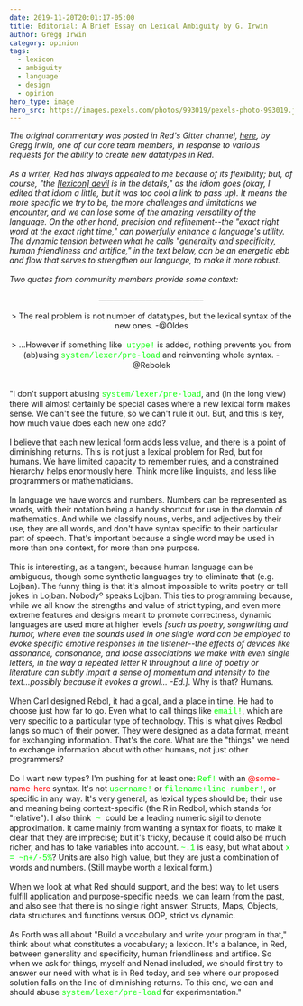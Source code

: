 ```yaml
---
date: 2019-11-20T20:01:17-05:00
title: Editorial: A Brief Essay on Lexical Ambiguity by G. Irwin
author: Gregg Irwin
category: opinion
tags:
  - lexicon
  - ambiguity
  - language
  - design
  - opinion
hero_type: image
hero_src: https://images.pexels.com/photos/993019/pexels-photo-993019.jpeg?auto=compress&cs=tinysrgb&h=650&w=940
---	
```


<i>The original commentary was posted in Red's Gitter channel, <a href="https://gitter.im/red/red?at=5dc32b09ef84ab37860a9b11">here</a>, by Gregg Irwin, one of our core team members, in response to various requests for the ability to create new datatypes in Red.</i><br />
<i><br /></i>
<i>As a writer, Red has always appealed to me because of its flexibility; but, of course, "the <a href="https://youtu.be/08MqYvU-yuM">[lexicon] devil</a> is in the details," as the idiom goes (okay, I edited that idiom a little, but it was too cool a link to pass up). It means the more specific we try to be, the more challenges and limitations we encounter, and we can lose some of the amazing versatility of the language. On the other hand, precision and refinement--the "exact right word at the exact right time," can powerfully enhance a language's utility. The dynamic tension between what he calls "generality and specificity, human friendliness and artifice," in the text below, can be an energetic ebb and flow that serves to strengthen our language, to make it more robust.&nbsp;</i><br />
<i><br /></i>
<i>Two quotes from community members provide some context:</i><br />
<div style="text-align: center;">
<i>_____________________________</i></div>
<br />
<div style="text-align: center;">
&gt; The real problem is not number of datatypes, but the lexical syntax of the new ones. -@Oldes</div>
<div style="text-align: center;">
<br /></div>
<div style="text-align: center;">
&gt; ...However if something like<span style="font-family: &quot;courier new&quot; , &quot;courier&quot; , monospace;"> <span style="color: lime;">utype!</span></span> is added, nothing prevents you from (ab)using <span style="color: lime; font-family: &quot;courier new&quot; , &quot;courier&quot; , monospace;">system/lexer/pre-load</span> and reinventing whole syntax. -@Rebolek</div>
<br />
<br />
"I don't support abusing <span style="color: lime; font-family: &quot;courier new&quot; , &quot;courier&quot; , monospace;">system/lexer/pre-load</span>, and (in the long view) there will almost certainly be special cases where a new lexical form makes sense. We can't see the future, so we can't rule it out. But, and this is key, how much value does each new one add?<br />
<br />
I believe that each new lexical form adds less value, and there is a point of diminishing returns. This is not just a lexical problem for Red, but for humans. We have limited capacity to remember rules, and a constrained hierarchy helps enormously here. Think more like linguists, and less like programmers or mathematicians.<br />
<br />
In language we have words and numbers. Numbers can be represented as words, with their notation being a handy shortcut for use in the domain of mathematics. And while we classify nouns, verbs, and adjectives by their use, they are all words, and don't have syntax specific to their particular part of speech. That's important because a single word may be used in more than one context, for more than one purpose.<br />
<br />
This is interesting, as a tangent, because human language can be ambiguous, though some synthetic languages try to eliminate that (e.g. Lojban). The funny thing is that it's almost impossible to write poetry or tell jokes in Lojban. Nobodyº speaks Lojban. This ties to programming because, while we all know the strengths and value of strict typing, and even more extreme features and designs meant to promote correctness, dynamic languages are used more at higher levels<i> [such as poetry, songwriting and humor, where even the sounds used in one single word can be employed to evoke specific emotive responses in the listener--the effects of devices like assonance, consonance, and loose associations we make with even single letters, in the way a repeated letter R throughout a line of poetry or literature can subtly impart a sense of momentum and intensity to the text...possibly because it evokes a growl... -Ed.]</i>. Why is that? Humans.<br />
<br />
When Carl designed Rebol, it had a goal, and a place in time. He had to choose just how far to go. Even what to call things like <span style="color: lime; font-family: &quot;courier new&quot; , &quot;courier&quot; , monospace;">email!</span>, which are very specific to a particular type of technology. This is what gives Redbol langs so much of their power. They were designed as a data format, meant for exchanging information. That's the core. What are the "things" we need to exchange information about with other humans, not just other programmers?<br />
<br />
Do I want new types? I'm pushing for at least one:&nbsp;<span style="color: lime; font-family: &quot;courier new&quot; , &quot;courier&quot; , monospace;">Ref!</span> with an <span style="color: red;">@some-name-here</span> syntax. It's not <span style="color: lime; font-family: &quot;courier new&quot; , &quot;courier&quot; , monospace;">username!</span> or <span style="color: lime; font-family: &quot;courier new&quot; , &quot;courier&quot; , monospace;">filename+line-number!</span>, or specific in any way. It's very general, as lexical types should be; their use and meaning being context-specific (the R in Redbol, which stands for "relative"). I also think<span style="color: lime; font-family: &quot;courier new&quot; , &quot;courier&quot; , monospace;"> ~ </span>could be a leading numeric sigil to denote approximation. It came mainly from wanting a syntax for floats, to make it clear that they are imprecise; but it's tricky, because it could also be much richer, and has to take variables into account. <span style="color: lime; font-family: &quot;courier new&quot; , &quot;courier&quot; , monospace;">~.1</span> is easy, but what about <span style="color: lime; font-family: &quot;courier new&quot; , &quot;courier&quot; , monospace;">x = ~n+/-5%</span>? Units are also high value, but they are just a combination of words and numbers. (Still maybe worth a lexical form.)<br />
<br />
When we look at what Red should support, and the best way to let users fulfill application and purpose-specific needs, we can learn from the past, and also see that there is no single right answer. Structs, Maps, Objects, data structures and functions versus OOP, strict vs dynamic.<br />
<br />
As Forth was all about "Build a vocabulary and write your program in that," think about what constitutes a vocabulary; a lexicon. It's a balance, in Red, between generality and specificity, human friendliness and artifice. So when we ask for things, myself and Nenad included, we should first try to answer our need with what is in Red today, and see where our proposed solution falls on the line of diminishing returns. To this end, we can and should abuse <span style="color: lime; font-family: &quot;courier new&quot; , &quot;courier&quot; , monospace;">system/lexer/pre-load</span> for experimentation."

